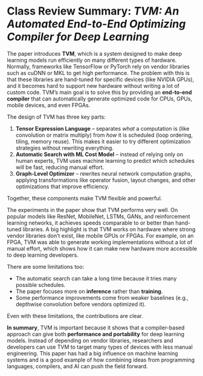 # Class Review Summary: *TVM: An Automated End-to-End Optimizing Compiler for Deep Learning*

The paper introduces **TVM**, which is a system designed to make deep learning models run efficiently on many different types of hardware. Normally, frameworks like TensorFlow or PyTorch rely on vendor libraries such as cuDNN or MKL to get high performance. The problem with this is that these libraries are hand-tuned for specific devices (like NVIDIA GPUs), and it becomes hard to support new hardware without writing a lot of custom code. TVM’s main goal is to solve this by providing an **end-to-end compiler** that can automatically generate optimized code for CPUs, GPUs, mobile devices, and even FPGAs.

The design of TVM has three key parts:  

1. **Tensor Expression Language** – separates *what* a computation is (like convolution or matrix multiply) from *how* it is scheduled (loop ordering, tiling, memory reuse). This makes it easier to try different optimization strategies without rewriting everything.  
2. **Automatic Search with ML Cost Model** – instead of relying only on human experts, TVM uses machine learning to predict which schedules will be fast, reducing manual effort.  
3. **Graph-Level Optimizer** – rewrites neural network computation graphs, applying transformations like operator fusion, layout changes, and other optimizations that improve efficiency.  

Together, these components make TVM flexible and powerful.

The experiments in the paper show that TVM performs very well. On popular models like ResNet, MobileNet, LSTMs, GANs, and reinforcement learning networks, it achieves speeds comparable to or better than hand-tuned libraries. A big highlight is that TVM works on hardware where strong vendor libraries don’t exist, like mobile GPUs or FPGAs. For example, on an FPGA, TVM was able to generate working implementations without a lot of manual effort, which shows how it can make new hardware more accessible to deep learning developers.

There are some limitations too:  

- The automatic search can take a long time because it tries many possible schedules.  
- The paper focuses more on **inference** rather than **training**.  
- Some performance improvements come from weaker baselines (e.g., depthwise convolution before vendors optimized it).  

Even with these limitations, the contributions are clear.  

**In summary**, TVM is important because it shows that a compiler-based approach can give both **performance and portability** for deep learning models. Instead of depending on vendor libraries, researchers and developers can use TVM to target many types of devices with less manual engineering. This paper has had a big influence on machine learning systems and is a good example of how combining ideas from programming languages, compilers, and AI can push the field forward.
